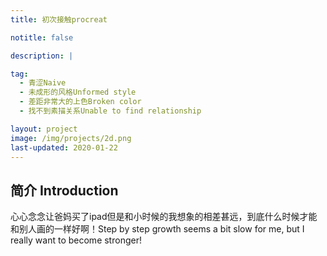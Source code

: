 ```yaml
---
title: 初次接触procreat 

notitle: false

description: |

tag:
  - 青涩Naive
  - 未成形的风格Unformed style
  - 差距非常大的上色Broken color
  - 找不到素描关系Unable to find relationship

layout: project
image: /img/projects/2d.png
last-updated: 2020-01-22
---
```


## 简介 Introduction

心心念念让爸妈买了ipad但是和小时候的我想象的相差甚远，到底什么时候才能和别人画的一样好啊！Step by step growth seems a bit slow for me, but I really want to become stronger!
